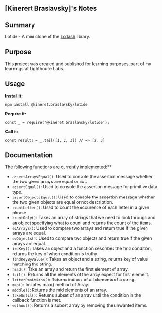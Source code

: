 ## [Kinerert Braslavsky]'s Notes

## Summary 
Lotide - A mini clone of the [Lodash](https://lodash.com) library.

## Purpose
This project was created and published for learning purposes, part of my learnings at Lighthouse Labs.

## Usage

**Install it:**

`npm install @kineret.braslavsky/lotide`

**Require it:**

`const _ = require('@kineret.braslavsky/lotide');`

**Call it:**

`const results = _.tail([1, 2, 3]) // => [2, 3]`

## Documentation
The following functions are currently implemented:**

* `assertArraysEqual()`: Used to console the assertion message whether the two given arrays are equal or not.
* `assertEqual()`: Used to console the assertion message for primitive data type.
* `assertObjectsEqual()`: Used to console the assertion message whether the two given objects are equal or not description.
* `countLetter()`: Used to count the occurence of each letter in a given phrase.
* `countOnly()`: Takes an array of strings that we need to look through and an object specifying what to count and returns the count of the items.
* `eqArrays()`: Used to compare two arrays and return true if the given arrays are equal.
* `eqObjects()`: Used to compare two objects and return true if the given arrays are equal.
* `indKey()`: Takes an object and a function describes the find condition, returns the key of when condition is truthy.
* `findKeyByValue()`: Takes an object and a string, returns key of value matching the string.
* `head()`: Take an array and return the first element of array.
* `tail()`: Returns all the elements of the array expect for first element.
* `letterPositions()`: Returns indices of all elements of a string.
* `map()`: Imitates map() method of Array.
* `middle()`: Returns the mid elements of an array.
* `takeUntil()`: Returns subset of an array until the condition in the callback function is met.
* `without()`: Returns a subset array by removing the unwanted items.
